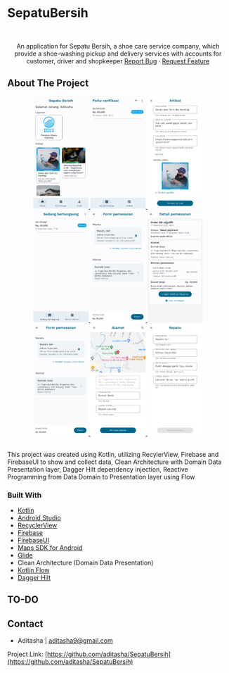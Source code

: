 <!-- PROJECT SHIELDS -->
<!--
*** I'm using markdown "reference style" links for readability.
*** Reference links are enclosed in brackets [ ] instead of parentheses ( ).
*** See the bottom of this document for the declaration of the reference variables
*** for contributors-url, forks-url, etc. This is an optional, concise syntax you may use.
*** https://www.markdownguide.org/basic-syntax/#reference-style-links
-->
<!--
[![Contributors][contributors-shield]][contributors-url]
[![Forks][forks-shield]][forks-url]
[![Stargazers][stars-shield]][stars-url]
[![Issues][issues-shield]][issues-url]
[![MIT License][license-shield]][license-url]
[![LinkedIn][linkedin-shield]][linkedin-url]
-->
# SepatuBersih

<!-- PROJECT LOGO -->
<br />
<div align="center">
<!--   <a href="https://github.com/aditasha/SepatuBersih">
    <img src="resources/image_dicoding.webp" alt="Logo" width=40% height=40%>
  </a> -->

  <p align="center">
    An application for Sepatu Bersih, a shoe care service company, which provide a shoe-washing pickup and delivery services with accounts for customer, driver and shopkeeper
    <a href="https://github.com/aditasha/SepatuBersih/issues">Report Bug</a>
    ·
    <a href="https://github.com/aditasha/SepatuBersih/issues">Request Feature</a>
    <br />
  </p>
</div>


<!-- ABOUT THE PROJECT -->
## About The Project

<div align="center">
  <a href="https://github.com/aditasha/SepatuBersih">
      <img src="screenshots/Halaman home customer.png" alt="Screenshots" width=25% height=25%>
  </a>
    <a href="https://github.com/aditasha/SepatuBersih">
      <img src="screenshots/Halaman list pesanan admin.png" alt="Screenshots" width=25% height=25%>
  </a>
  <a href="https://github.com/aditasha/SepatuBersih">
      <img src="screenshots/Halaman tambah artikel.png" alt="Screenshots" width=25% height=25%>
  </a>
    <a href="https://github.com/aditasha/SepatuBersih">
      <img src="screenshots/Halaman list pesanan driver.png" alt="Screenshots" width=25% height=25%>
  </a>
    <a href="https://github.com/aditasha/SepatuBersih">
      <img src="screenshots/Halaman form pemesanan.png" alt="Screenshots" width=25% height=25%>
  </a>
    <a href="https://github.com/aditasha/SepatuBersih">
      <img src="screenshots/Halaman detail customer.png" alt="Screenshots" width=25% height=25%>
  </a>
  <a href="https://github.com/aditasha/SepatuBersih">
      <img src="screenshots/Halaman form pemesanan.png" alt="Screenshots" width=25% height=25%>
  </a>
  <a href="https://github.com/aditasha/SepatuBersih">
      <img src="screenshots/Halaman tambah alamat.png" alt="Screenshots" width=25% height=25%>
  </a>
  <a href="https://github.com/aditasha/SepatuBersih">
      <img src="screenshots/Halaman tambah sepatu.png" alt="Screenshots" width=25% height=25%>
  </a>
</div>
<br />

This project was created using Kotlin, utilizing RecylerView, Firebase and FirebaseUI to show and collect data, Clean Architecture with Domain Data Presentation layer, Dagger Hilt dependency injection, Reactive Programming from Data Domain to Presentation layer using Flow

### Built With

* [Kotlin](https://kotlinlang.org/)
* [Android Studio](https://developer.android.com/studio)
* [RecyclerView](https://developer.android.com/jetpack/androidx/releases/recyclerview)
* [Firebase](https://firebase.google.com)
* [FirebaseUI](https://github.com/firebase/FirebaseUI-Android)
* [Maps SDK for Android](https://developers.google.com/maps/documentation/android-sdk/overview)
* [Glide](https://github.com/bumptech/glide)
* Clean Architecture (Domain Data Presentation)
* [Kotlin Flow](https://developer.android.com/kotlin/flow)
* [Dagger Hilt](https://dagger.dev/hilt)

<!-- ROADMAP -->
## TO-DO

<!-- CONTACT -->
## Contact

- Aditasha | aditasha9@gmail.com

Project Link: [https://github.com/aditasha/SepatuBersih](https://github.com/aditasha/SepatuBersih)


<!-- MARKDOWN LINKS & IMAGES -->
<!-- https://www.markdownguide.org/basic-syntax/#reference-style-links -->
[contributors-shield]: https://img.shields.io/github/contributors/aditasha/coolyeah.svg?style=for-the-badge
[contributors-url]: https://github.com/aditasha/coolyeah/graphs/contributors
[forks-shield]: https://img.shields.io/github/forks/aditasha/coolyeah.svg?style=for-the-badge
[forks-url]: https://github.com/aditasha/coolyeah/network/members
[stars-shield]: https://img.shields.io/github/stars/aditasha/coolyeah.svg?style=for-the-badge
[stars-url]: https://github.com/aditasha/coolyeah/stargazers
[issues-shield]: https://img.shields.io/github/issues/aditasha/coolyeah.svg?style=for-the-badge
[issues-url]: https://github.com/aditasha/coolyeah/issues
[license-shield]: https://img.shields.io/github/license/aditasha/coolyeah.svg?style=for-the-badge
[license-url]: https://github.com/aditasha/coolyeah/blob/master/LICENSE.txt
[linkedin-shield]: https://img.shields.io/badge/-LinkedIn-black.svg?style=for-the-badge&logo=linkedin&colorB=555
[linkedin-url]: https://linkedin.com/in/aditasha
